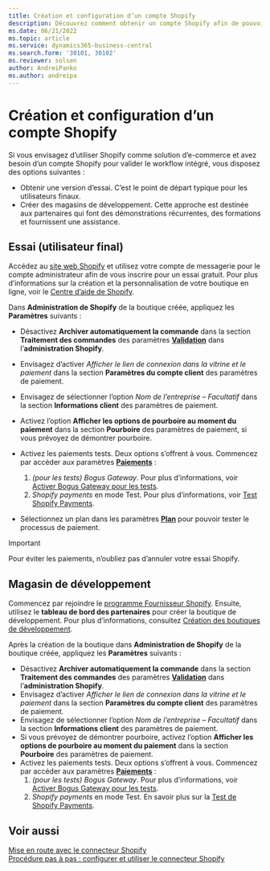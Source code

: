 ```yaml
---
title: Création et configuration d’un compte Shopify
description: Découvrez comment obtenir un compte Shopify afin de pouvoir démontrer le workflow d’intégration Shopify et Business Central.
ms.date: 06/21/2022
ms.topic: article
ms.service: dynamics365-business-central
ms.search.form: '30101, 30102'
ms.reviewer: solsen
author: AndreiPanko
ms.author: andreipa
---
```


# Création et configuration d’un compte Shopify

Si vous envisagez d’utiliser Shopify comme solution d’e-commerce et avez besoin d’un compte Shopify pour valider le workflow intégré, vous disposez des options suivantes :

- Obtenir une version d’essai. C’est le point de départ typique pour les utilisateurs finaux.  
- Créer des magasins de développement. Cette approche est destinée aux partenaires qui font des démonstrations récurrentes, des formations et fournissent une assistance.

## Essai (utilisateur final)

Accédez au [site web Shopify](https://www.shopify.com) et utilisez votre compte de messagerie pour le compte administrateur afin de vous inscrire pour un essai gratuit. Pour plus d’informations sur la création et la personnalisation de votre boutique en ligne, voir le [Centre d’aide de Shopify](https://help.shopify.com/).

Dans **Administration de Shopify** de la boutique créée, appliquez les **Paramètres** suivants :

- Désactivez **Archiver automatiquement la commande** dans la section **Traitement des commandes** des paramètres [**Validation**](https://www.shopify.com/admin/settings/checkout) dans l’**administration Shopify**.
- Envisagez d’activer *Afficher le lien de connexion dans la vitrine et le paiement* dans la section **Paramètres du compte client** des paramètres de paiement.
- Envisagez de sélectionner l’option *Nom de l’entreprise – Facultatif* dans la section **Informations client** des paramètres de paiement.
- Activez l’option **Afficher les options de pourboire au moment du paiement** dans la section **Pourboire** des paramètres de paiement, si vous prévoyez de démontrer pourboire.
- Activez les paiements tests. Deux options s’offrent à vous. Commencez par accéder aux paramètres [**Paiements**](https://www.shopify.com/admin/settings/payments) :  
  1. *(pour les tests) Bogus Gateway*. Pour plus d’informations, voir [Activer Bogus Gateway pour les tests](https://help.shopify.com/en/manual/checkout-settings/test-orders#place-a-test-order-by-simulating-a-transaction).
  2. *Shopify payments* en mode Test. Pour plus d’informations, voir [Test Shopify Payments](https://help.shopify.com/en/manual/payments/shopify-payments/testing-shopify-payments).

- Sélectionnez un plan dans les paramètres [**Plan**](https://www.shopify.com/admin/settings/plan) pour pouvoir tester le processus de paiement.

> [!Important]  
> Pour éviter les paiements, n’oubliez pas d’annuler votre essai Shopify.

## Magasin de développement

Commencez par rejoindre le [programme Fournisseur Shopify](https://help.shopify.com/partners/about). Ensuite, utilisez le **tableau de bord des partenaires** pour créer la boutique de développement. Pour plus d’informations, consultez [Création des boutiques de développement](https://help.shopify.com/partners/dashboard/managing-stores/development-stores).

Après la création de la boutique dans **Administration de Shopify** de la boutique créée, appliquez les **Paramètres** suivants :

- Désactivez **Archiver automatiquement la commande** dans la section **Traitement des commandes** des paramètres [**Validation**](https://www.shopify.com/admin/settings/checkout) dans l’**administration Shopify**.
- Envisagez d’activer *Afficher le lien de connexion dans la vitrine et le paiement* dans la section **Paramètres du compte client** des paramètres de paiement.
- Envisagez de sélectionner l’option *Nom de l’entreprise – Facultatif* dans la section **Informations client** des paramètres de paiement.
- Si vous prévoyez de démontrer pourboire, activez l’option **Afficher les options de pourboire au moment du paiement** dans la section **Pourboire** des paramètres de paiement.
- Activez les paiements tests. Deux options s’offrent à vous. Commencez par accéder aux paramètres [**Paiements**](https://www.shopify.com/admin/settings/payments) :  
  1. *(pour les tests) Bogus Gateway*. Pour plus d’informations, voir [Activer Bogus Gateway pour les tests](https://help.shopify.com/en/manual/checkout-settings/test-orders#place-a-test-order-by-simulating-a-transaction).
  2. *Shopify payments* en mode Test. En savoir plus sur la [Test de Shopify Payments](https://help.shopify.com/en/manual/payments/shopify-payments/testing-shopify-payments).

## Voir aussi

[Mise en route avec le connecteur Shopify](get-started.md)  
[Procédure pas à pas : configurer et utiliser le connecteur Shopify](walkthrough-setting-up-and-using-shopify.md)
